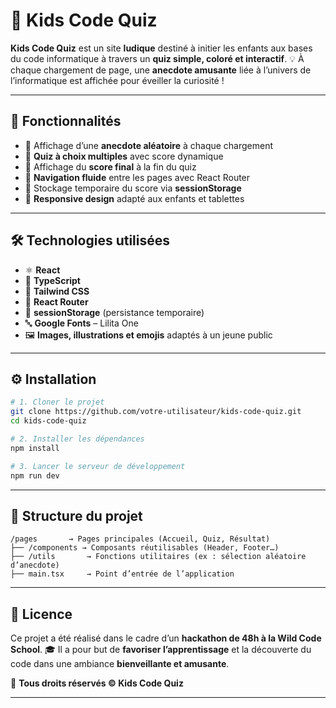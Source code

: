 # 🧠 Kids Code Quiz

**Kids Code Quiz** est un site **ludique** destiné à initier les enfants aux bases du code informatique à travers un **quiz simple, coloré et interactif**.
💡 À chaque chargement de page, une **anecdote amusante** liée à l’univers de l’informatique est affichée pour éveiller la curiosité !

---

## 🚀 Fonctionnalités

* 🎉 Affichage d’une **anecdote aléatoire** à chaque chargement
* 🧩 **Quiz à choix multiples** avec score dynamique
* 🏁 Affichage du **score final** à la fin du quiz
* 🔁 **Navigation fluide** entre les pages avec React Router
* 💾 Stockage temporaire du score via **sessionStorage**
* 📱 **Responsive design** adapté aux enfants et tablettes

---

## 🛠️ Technologies utilisées

* ⚛️ **React**
* 🧠 **TypeScript**
* 🎨 **Tailwind CSS**
* 🧭 **React Router**
* 💾 **sessionStorage** (persistance temporaire)
* 🔤 **Google Fonts** – Lilita One
* 🖼️ **Images, illustrations et emojis** adaptés à un jeune public

---

## ⚙️ Installation

```bash
# 1. Cloner le projet
git clone https://github.com/votre-utilisateur/kids-code-quiz.git
cd kids-code-quiz

# 2. Installer les dépendances
npm install

# 3. Lancer le serveur de développement
npm run dev
```

---

## 📂 Structure du projet

```
/pages       → Pages principales (Accueil, Quiz, Résultat)
├── /components → Composants réutilisables (Header, Footer…)
├── /utils       → Fonctions utilitaires (ex : sélection aléatoire d’anecdote)
├── main.tsx     → Point d’entrée de l’application
```

---

## 📝 Licence

Ce projet a été réalisé dans le cadre d’un **hackathon de 48h à la Wild Code School**.
🎓 Il a pour but de **favoriser l’apprentissage** et la découverte du code dans une ambiance **bienveillante et amusante**.

📌 **Tous droits réservés © Kids Code Quiz**

---

